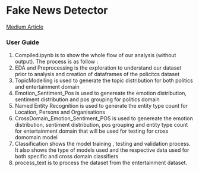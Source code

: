 # Fake News Detector

[Medium Article](https://medium.com/clement-ong/fake-news-detection-4713eb3b1cd6)

### User Guide

1) Compiled.ipynb is to show the whole flow of our analysis (without output). The process is as follow : 
2) EDA and Preprocessing is the exploration to understand our dataset prior to analysis and creation of dataframes of the policitcs dataset  
3) TopicModelling is used to generate the topic distribution for both politics and entertainment domain
4) Emotion_Sentiment_Pos is used to genereate the emotion distribution, sentiment distribution and pos grouping for politics domain
5) Named Entity Recognition is used to generate the entity type count for Location, Persons and Organisations 
6) CrossDomain_Emotion_Sentiment_POS is used to genereate the emotion distribution, sentiment distribution, pos grouping and entity type count for entertainment domain that will be used for testing for cross domomain model
7) Classification shows the model training , testing and validation process. It also shows the type of models used and the respective data used for both specific and cross domain classifiers 
8) process_text is to process the dataset from the entertainment dataset.
